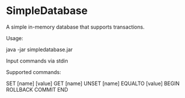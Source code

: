 SimpleDatabase
==============

A simple in-memory database that supports transactions.

Usage:

  java -jar simpledatabase.jar

Input commands via stdin

Supported commands:

  SET [name] [value]
  GET [name]
  UNSET [name]
  EQUALTO [value]
  BEGIN
  ROLLBACK
  COMMIT
  END
